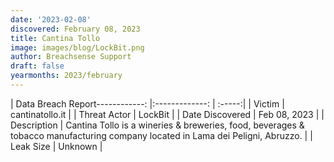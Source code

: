 ```yaml
---
date: '2023-02-08'
discovered: February 08, 2023
title: Cantina Tollo
image: images/blog/LockBit.png
author: Breachsense Support
draft: false
yearmonths: 2023/february
---
```


| Data Breach Report------------:     |:-------------:    | :-----:|
| Victim      | cantinatollo.it      | 
| Threat Actor      | LockBit      | 
| Date Discovered      | Feb 08, 2023      | 
| Description      | Cantina Tollo is a wineries & breweries, food, beverages & tobacco manufacturing company located in Lama dei Peligni, Abruzzo.      | 
| Leak Size      | Unknown      | 

